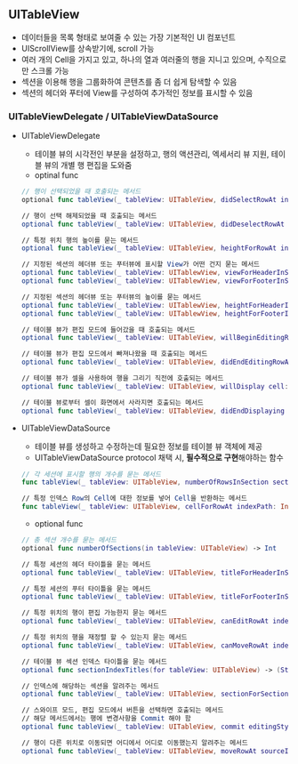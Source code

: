 ## UITableView
- 데이터들을 목록 형태로 보여줄 수 있는 가장 기본적인 UI 컴포넌트
- UIScrollView를 상속받기에, scroll 가능 
- 여러 개의 Cell을 가지고 있고, 하나의 열과 여러줄의 행을 지니고 있으며, 수직으로만 스크롤 가능
- 섹션을 이용해 행을 그룹화하여 콘텐츠를 좀 더 쉽게 탐색할 수 있음
- 섹션의 헤더와 푸터에 View를 구성하여 추가적인 정보를 표시할 수 있음

### UITableViewDelegate / UITableViewDataSource
- UITableViewDelegate
  - 테이블 뷰의 시각전인 부분을 설정하고, 행의 액션관리, 엑세서리 뷰 지원, 테이블 뷰의 개별 행 편집을 도와줌
  - optinal func
  ```swift
  // 행이 선택되었을 때 호출되는 메서드
  optional func tableView(_ tableView: UITableView, didSelectRowAt indexPath: IndexPath)
  
  // 행이 선택 해제되었을 때 호출되는 메서드
  optional func tableView(_ tableView: UITableView, didDeselectRowAt indexPath: IndexPath)
  
  // 특정 위치 행의 높이를 묻는 메서드
  optional func tableView(_ tableView: UITableView, heightForRowAt indexPath: IndexPath) -> CGFloat
  
  // 지정된 섹션의 헤더뷰 또는 푸터뷰에 표시할 View가 어떤 건지 묻는 메서드
  optional func tableView(_ tableView: UITablewView, viewForHeaderInSection section: Int) -> UIView?
  optional func tableView(_ tableView: UITablewView, viewForFooterInSection section: Int) -> UIView?
  
  // 지정된 섹션의 헤더뷰 또는 푸터뷰의 높이를 묻는 메서드
  optional func tableView(_ tableView: UITablewView, heightForHeaderInSection section: Int) -> CGFloat
  optional func tableView(_ tableView: UITablewView, heightForFooterInSection section: Int) -> CGFloat
  
  // 테이블 뷰가 편집 모드에 들어갔을 때 호출되는 메서드
  optional func tableView(_ tableView: UITableView, willBeginEditingRowAt indexPath: IndexPath)
  
  // 테이블 뷰가 편집 모드에서 빠져나왔을 때 호출되는 메서드
  optional func tableView(_ tableView: UITableView, didEndEditingRowAt indexPath: IndexPath?)
  
  // 테이블 뷰가 셀을 사용하여 행을 그리기 직전에 호출되는 메서드
  optional func tableView(_ tableView: UITableView, willDisplay cell: UITableViewCell, forRowAt indexPath: IndexPath)
  
  // 테이블 뷰로부터 셀이 화면에서 사라지면 호출되는 메서드
  optional func tableView(_ tableView: UITableView, didEndDisplaying cell: UITableViewCell, forRowAt indexPath: IndexPath)
  ```
  
- UITableViewDataSource
  - 테이블 뷰를 생성하고 수정하는데 필요한 정보를 테이블 뷰 객체에 제공
  - UITableViewDataSource protocol 채택 시, **필수적으로 구현**해야하는 함수
  ```swift
  // 각 세션에 표시할 행의 개수를 묻는 메서드
  func tableView(_ tableView: UITableView, numberOfRowsInSection section: Int) -> Int
  
  // 특정 인덱스 Row의 Cell에 대한 정보를 넣어 Cell을 반환하는 메서드
  func tableView(_ tableView: UITableView, cellForRowAt indexPath: IndexPath) -> UITableViewCell
  ```
  - optional func
  ```swift
  // 총 섹션 개수를 묻는 메서드
  optional func numberOfSections(in tableView: UITableView) -> Int
  
  // 특정 세션의 헤더 타이틀을 묻는 메서드
  optional func tableView(_ tableView: UITableView, titleForHeaderInSection section: Int) -> String?
  
  // 특정 세션의 푸터 타이틀을 묻는 메서드
  optional func tableView(_ tableView: UITableView, titleForFooterInSection section: Int) -> String?
  
  // 특정 위치의 행이 편집 가능한지 묻는 메서드
  optional func tableView(_ tableView: UITableView, canEditRowAt indexPath: IndexPath) -> Bool
  
  // 특정 위치의 행을 재정렬 할 수 있는지 묻는 메서드
  optional func tableView(_ tableView: UITableView, canMoveRowAt indexPath: IndexPath) -> Bool
  
  // 테이블 뷰 섹션 인덱스 타이틀을 묻는 메서드
  optional func sectionIndexTitles(for tableView: UITableView) -> (String)?
  
  // 인덱스에 해당하는 섹션을 알려주는 메서드
  optional func tableView(_ tableView: UITableView, sectionForSectionIndexTitle title: Stiring, at Index: Int) -> Int
  
  // 스와이프 모드, 편집 모드에서 버튼을 선택하면 호출되는 메서드
  // 해당 메서드에서는 행에 변경사항을 Commit 해야 함
  optional func tableView(_ tableView: UITableView, commit editingStyle: UITableViewCell.EditingStyle, forRowAt indexPath: IndexPath)
  
  // 행이 다른 위치로 이동되면 어디에서 어디로 이동했는지 알려주는 메서드
  optional func tableView(_ tableView: UITableView, moveRowAt sourceIndexPath: IndexPath, to destinationIndexPath: IndexPath)
   ```
